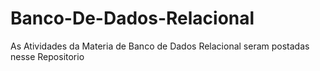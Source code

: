 # Banco-De-Dados-Relacional
As Atividades da Materia de Banco de Dados Relacional seram postadas nesse Repositorio
